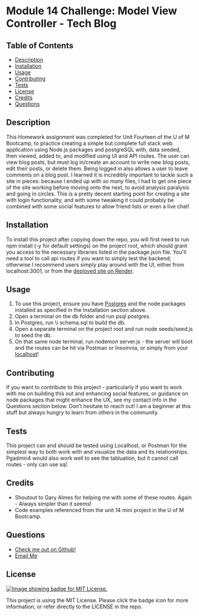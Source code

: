 # Module 14 Challenge: Model View Controller - Tech Blog

  ## Table of Contents
  - [Description](#description)
  - [Installation](#installation)
  - [Usage](#usage)
  - [Contributing](#contributing)
  - [Tests](#tests)
  - [License](#license)
  - [Credits](#credits)
  - [Questions](#questions)

  ## Description
  This Homework assignment was completed for Unit Fourteen of the U of M Bootcamp, to practice creating a simple but complete full stack web application using Node.js packages and postgreSQL with, data seeded, then viewed, added to, and modified using UI and API routes. The user can view blog posts, but must log in/create an account to write new blog posts, edit their posts, or delete them. Being logged in also allows a user to leave comments on a blog post. I learned it is incredibly important to tackle such a site in pieces: because I ended up with *so many* files, I had to get one piece of the site working before moving onto the next, to avoid analysis paralysis and going in circles. This is a pretty decent starting point for creating a site with login functionality, and with some tweaking it could probably be combined with some social features to allow friend lists or even a live chat!

  ## Installation
  To install this project after copying down the repo, you will first need to run npm install (-y for default settings) on the project root, which should grant you access to the necessary libraries listed in the package.json file. You'll need a tool to call api routes if you want to simply test the backend; otherwise I recommend users simply play around with the UI, either from localhost:3001, or from the [deployed site on Render](https://mvc-tech-blog-604q.onrender.com/).

  ## Usage
  1. To use this project, ensure you have [Postgres](https://www.postgresql.org/download/) and the node packages installed as specified in the Installation section above.
  2. Open a terminal on the db folder and run psql postgres.
  3. In Postgres, run \i schema.sql to build the db.
  4. Open a separate terminal on the project root and run node seeds/seed.js to seed the db.
  5. On that same node terminal, run nodemon server.js - the server will boot and the routes can be hit via Postman or Insomnia, or simply from your [localhost](http://localhost:3001/)!

  ## Contributing
  If you want to contribute to this project - particularly if you want to work with me on building this out and enhancing social features, or guidance on node packages that might enhance the UX, see my contact info in the Questions section below. Don’t hesitate to reach out! I am a beginner at this stuff but always hungry to learn from others in the community.

  ## Tests
  This project can and should be tested using Localhost, or Postman for the simplest way to both work with and visualize the data and its relationships. Pgadmin4 would also work well to see the tabluation, but it cannot call routes - only can use sql.
  
  ## Credits
  - Shoutout to Gary Almes for helping me with some of these routes. Again - Always simpler than it seems!
  - Code examples referenced from the unit 14 mini project in the U of M Bootcamp.

  ## Questions
  - [Check me out on Github!](https://www.github.com/floatingpoint-exaflop)
  - [Email Me](mailto:timscallon1@gmail.com?subject=Hello!)

  ## License
  [![Image showing badge for MIT License.](https://img.shields.io/badge/License-MIT_License-blue)](https://mit-license.org/)
  
  This project is using the MIT License. Please click the badge icon for more information, or refer directly to the LICENSE in the repo.
